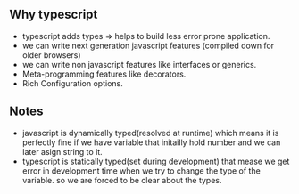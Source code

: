 ## Why typescript
- typescript adds types => helps to build less error prone application.
- we can write next generation javascript features (compiled down for older browsers)
- we can write non javascript features like interfaces or generics.
- Meta-programming features like decorators.
- Rich Configuration options.

## Notes
- javascript is dynamically typed(resolved at runtime) which means it is perfectly fine if we have variable that initailly hold number and we can later asign string to it.
- typescript is statically typed(set during development) that mease we get error in development time when we try to change the type of the variable. so we are forced to be clear
  about the types.
